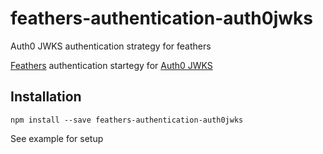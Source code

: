 # feathers-authentication-auth0jwks

Auth0 JWKS authentication strategy for feathers

[Feathers](https://feathersjs.com/) authentication startegy for 
[Auth0 JWKS](https://auth0.com/docs/tokens/concepts/jwks)

## Installation

```
npm install --save feathers-authentication-auth0jwks
```

See example for setup
